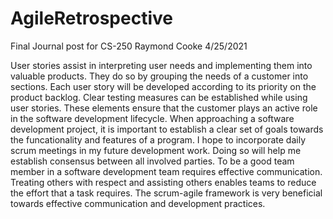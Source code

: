 # AgileRetrospective
Final Journal post for CS-250
Raymond Cooke
4/25/2021

  User stories assist in interpreting user needs and implementing them into valuable products. They do so by grouping the needs of a customer into sections. Each user story will be developed according to its priority on the product backlog. Clear testing measures can be established while using user stories. These elements ensure that the customer plays an active role in the software development lifecycle.
  When approaching a software development project, it is important to establish a clear set of goals towards the funcationality and features of a program. I hope to incorporate daily scrum meetings in my future development work. Doing so will help me establish consensus between all involved parties. 
  To be a good team member in a software development team requires effective communication. Treating others with respect and assisting others enables teams to reduce the effort that a task requires. The scrum-agile framework is very beneficial towards effective communication and development practices.
